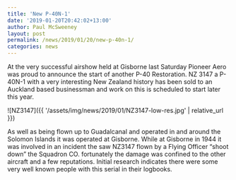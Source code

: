 ```yaml
---
title: 'New P-40N-1'
date: '2019-01-20T20:42:02+13:00'
author: Paul McSweeney
layout: post
permalink: /news/2019/01/20/new-p-40n-1/
categories: news
---
```


At the very successful airshow held at Gisborne last Saturday Pioneer Aero was proud to announce the start of another P-40 Restoration. NZ 3147 a P-40N-1 with a very interesting New Zealand history has been sold to an Auckland based businessman and work on this is scheduled to start later this year.

![NZ3147]({{ '/assets/img/news/2019/01/NZ3147-low-res.jpg' | relative_url }})

As well as being flown up to Guadalcanal and operated in and around the Solomon Islands it was operated at Gisborne. While at Gisborne in 1944 it was involved in an incident the saw NZ3147 flown by a Flying Officer “shoot down” the Squadron CO. fortunately the damage was confined to the other aircraft and a few reputations. Initial research indicates there were some very well known people with this serial in their logbooks.
